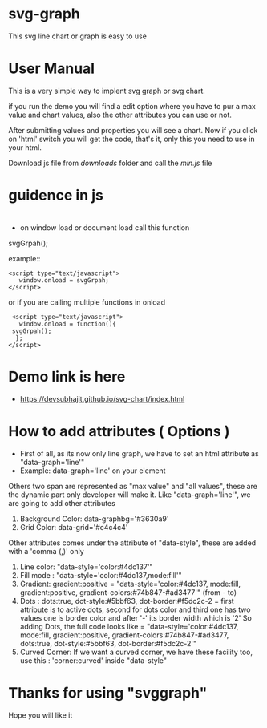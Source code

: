 # svg-graph
This svg line chart or graph is easy to use

# User Manual
This is a very simple way to implent svg graph or svg chart.

if you run the demo you will find a edit option where you have to pur a max value and chart values,
also the other attributes you can use or not.

After submitting values and properties you will see a chart.
Now if you click on 'html' switch you will get the code, that's it, only this you need to use in your html.

Download js file from *downloads* folder and call the *min.js* file

# guidence in js 
# 
* on window load or document load call this function 

svgGrpah();

example:: 

    <script type="text/javascript">
       window.onload = svgGrpah;
    </script>

or if you are calling multiple functions in onload

     <script type="text/javascript">
       window.onload = function(){
	 svgGrpah();
      };
    </script>

# Demo link is here

* https://devsubhajit.github.io/svg-chart/index.html

# How to add attributes ( Options )
* First of all, as its now only line graph, we have to set an html attribute as "data-graph='line'"
* Example: data-graph='line' on your element

Others two span are represented as "max value" and "all values", these are the dynamic part only developer will make it.
Like "data-graph='line'", we are going to add other attributes

1. Background Color: data-graphbg='#3630a9'
2. Grid Color: data-grid='#c4c4c4'

Other attributes comes under the attribute of "data-style", these are added with a 'comma (,)' only 
1. Line color: "data-style='color:#4dc137'"
2. Fill mode : "data-style='color:#4dc137,mode:fill'"
3. Gradient: gradient:positive = "data-style='color:#4dc137, mode:fill, gradient:positive, gradient-colors:#74b847-#ad3477'" (from - to)
4. Dots : dots:true, dot-style:#5bbf63, dot-border:#f5dc2c-2 = first attribute is to active dots, second for dots color and third one has two values one is border color and after '-' its border width which is '2'
So adding Dots, the full code looks like = "data-style='color:#4dc137, mode:fill, gradient:positive, gradient-colors:#74b847-#ad3477, dots:true, dot-style:#5bbf63, dot-border:#f5dc2c-2'"
5. Curved Corner: If we want a curved corner, we have these facility too, use this : 'corner:curved' inside "data-style"

# Thanks for using "svggraph"
Hope you will like it